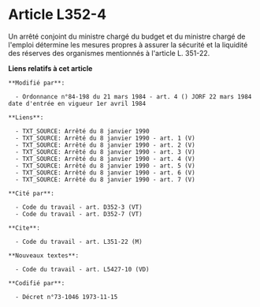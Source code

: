 # Article L352-4

Un arrêté conjoint du ministre chargé du budget et du ministre chargé de l'emploi détermine les mesures propres à assurer la
sécurité et la liquidité des réserves des organismes mentionnés à l'article L. 351-22.

**Liens relatifs à cet article**

	**Modifié par**:

	  - Ordonnance n°84-198 du 21 mars 1984 - art. 4 () JORF 22 mars 1984 date d'entrée en vigueur 1er avril 1984

	**Liens**:

	  - TXT_SOURCE: Arrêté du 8 janvier 1990
	  - TXT_SOURCE: Arrêté du 8 janvier 1990 - art. 1 (V)
	  - TXT_SOURCE: Arrêté du 8 janvier 1990 - art. 2 (V)
	  - TXT_SOURCE: Arrêté du 8 janvier 1990 - art. 3 (V)
	  - TXT_SOURCE: Arrêté du 8 janvier 1990 - art. 4 (V)
	  - TXT_SOURCE: Arrêté du 8 janvier 1990 - art. 5 (V)
	  - TXT_SOURCE: Arrêté du 8 janvier 1990 - art. 6 (V)
	  - TXT_SOURCE: Arrêté du 8 janvier 1990 - art. 7 (V)

	**Cité par**:

	  - Code du travail - art. D352-3 (VT)
	  - Code du travail - art. D352-7 (VT)

	**Cite**:

	  - Code du travail - art. L351-22 (M)

	**Nouveaux textes**:

	  - Code du travail - art. L5427-10 (VD)

	**Codifié par**:

	  - Décret n°73-1046 1973-11-15
